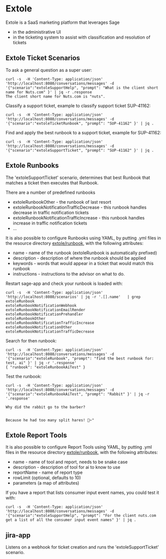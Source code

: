 
# Extole

Extole is a SaaS marketing platform that leverages Sage
- in the administirative UI
- in the ticketing system to assist with classification and resolution of tickets

## Extole Ticket Scenarios

To ask a general question as a super user:
```
curl -s  -H 'Content-Type: application/json' 'http://localhost:8080/conversations/messages' -d '{"scenario":"extoleSupportHelp", "prompt": "What is the client short name for Nuts.com" }' | jq -r .response
The client short name for Nuts.com is "nuts".
```

Classify a support ticket, example to classify support ticket SUP-41162:
```
curl -s  -H 'Content-Type: application/json' 'http://localhost:8080/conversations/messages' -d '{"scenario":"extoleTicketRunbook", "prompt": "SUP-41162" }' | jq .
```

Find and apply the best runbook to a support ticket, example for SUP-41162:
```
curl -s  -H 'Content-Type: application/json' 'http://localhost:8080/conversations/messages' -d '{"scenario":"extoleSupportTicket", "prompt": "SUP-41162" }' | jq .
```


## Extole Runbooks

The 'extoleSupportTicket' scenario, determines that best Runbook that matches a ticket then executes that Runbook.

There are a number of predefined runbooks
- extoleRunbookOther - the runbook of last resort
- extoleRunbookNotificationTrafficDecrease - this runbook handles decrease in traffic notification tickets
- extoleRunbookNotificationTrafficIncrease  - this runbook handles increase in traffic notification tickets
- ... 

It is also possible to configure Runbooks using YAML, by putting .yml files in the resource directory [extole/runbook](https://github.com/mcyster/ai/tree/main/sage-extole/src/main/resources/extole/runbooks), with the following attributes:
- name - name of the runbook (extoleRunbook is automatically prefixed)
- description - description of where the runbook should be applied
- keywords - words that would appear in a ticket that would match this runbook
- instructions - instructions to the advisor on what to do.

Restart sage-app and check your runbook is loaded with:
```
curl -s  -H 'Content-Type: application/json' 'http://localhost:8080/scenarios' | jq -r '.[].name'   | grep extoleRunbook
extoleRunbookNotificationWebhook
extoleRunbookNotificationEmailRender
extoleRunbookNotificationPrehandler
extoleRunbookOther
extoleRunbookNotificationTrafficIncrease
extoleRunbookNotificationOther
extoleRunbookNotificationTrafficDecrease
```

Search for then runbook:
```
curl -s  -H 'Content-Type: application/json' 'http://localhost:8080/conversations/messages' -d '{"scenario":"extoleRunbook", "prompt": "find the best runbook for: test, ai" }' | jq -r '.response'
{ "runbook": "extoleRunbookAiTest" }
```

Test the runbook:
```
curl -s  -H 'Content-Type: application/json' 'http://localhost:8080/conversations/messages' -d '{"scenario":"extoleRunbookAiTest", "prompt": "Rabbit" }' | jq -r '.response'

Why did the rabbit go to the barber?


Because he had too many split hares! 🐰✂️"
```

## Extole Report Tools

It is also possible to configure Report Tools using YAML, by putting .yml files in the resource directory [extole/runbook](https://github.com/mcyster/ai/tree/main/sage-extole/src/main/resources/extole/reports), with the following attributes:
- name - name of tool and report, needs to be snake case 
- description - description of tool for ai to know to use
- reportName - name of report type
- rowLimit (optional, defaults to 10)
- parameters (a map of attributes)

If you have a report that lists consumer input event names, you could test it with:
```
curl -s  -H 'Content-Type: application/json' 'http://localhost:8080/conversations/messages' -d '{"scenario":"extoleSupportHelp", "prompt": "For the client nuts.com get a list of all the consumer input event names" }' | jq .
```

## jira-app

Listens on a webhook for ticket creation and runs the 'extoleSupportTicket' scenario.

